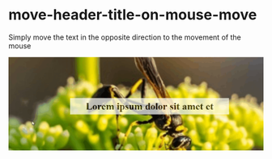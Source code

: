 # move-header-title-on-mouse-move

Simply move the text in the opposite direction to the movement of the mouse

![action-gif](https://github.com/Gregoofolio/move-header-title-on-mouse-move/blob/master/heder-move.gif)
